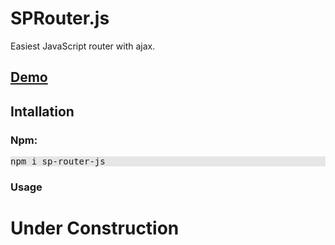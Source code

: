 # SPRouter.js
Easiest JavaScript router with ajax.

<h2>
    <a href="">
        Demo
    </a>
</h2>

<h2>Intallation</h2>

<h3>
    Npm:
</h3>
<pre style="background-color: #e6e6e6 !important;">
npm i sp-router-js
</pre>

<h3>
    Usage
</h3>

<h1>
    Under Construction
</h1>